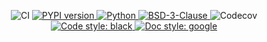 
[//]: # (<p align="center">)

[//]: # (   <a href="https://github.com/durandtibo/meteor/actions">)

[//]: # (      <img alt="CI" src="https://github.com/durandtibo/meteor/workflows/CI/badge.svg?event=push&branch=main">)

[//]: # (   </a>)

[//]: # (    <a href="https://pypi.org/project/gravitorch/">)

[//]: # (      <img alt="PYPI version" src="https://img.shields.io/pypi/v/gravitorch">)

[//]: # (    </a>)

[//]: # (   <a href="https://pypi.org/project/gravitorch/">)

[//]: # (      <img alt="Python" src="https://img.shields.io/pypi/pyversions/gravitorch.svg">)

[//]: # (   </a>)

[//]: # (   <a href="https://opensource.org/licenses/BSD-3-Clause">)

[//]: # (      <img alt="BSD-3-Clause" src="https://img.shields.io/pypi/l/gravitorch">)

[//]: # (   </a>)

[//]: # (   <a href="https://codecov.io/gh/durandtibo/meteor">)

[//]: # (      <img alt="Codecov" src="https://codecov.io/gh/durandtibo/meteor/branch/main/graph/badge.svg">)

[//]: # (   </a>)

[//]: # (   <a href="https://github.com/psf/black">)

[//]: # (     <img  alt="Code style: black" src="https://img.shields.io/badge/code%20style-black-000000.svg">)

[//]: # (   </a>)

[//]: # (   <a href="https://google.github.io/styleguide/pyguide.html#s3.8-comments-and-docstrings">)

[//]: # (     <img  alt="Doc style: google" src="https://img.shields.io/badge/%20style-google-3666d6.svg">)

[//]: # (   </a>)

[//]: # (   <br/>)

[//]: # (</p>)


<p align="center">
   <a>
      <img alt="CI" src="https://github.com/durandtibo/meteor/workflows/CI/badge.svg?event=push&branch=main">
   </a>
    <a href="https://pypi.org/project/gravitorch/">
      <img alt="PYPI version" src="https://img.shields.io/pypi/v/gravitorch">
    </a>
   <a href="https://pypi.org/project/gravitorch/">
      <img alt="Python" src="https://img.shields.io/pypi/pyversions/gravitorch.svg">
   </a>
   <a href="https://opensource.org/licenses/BSD-3-Clause">
      <img alt="BSD-3-Clause" src="https://img.shields.io/pypi/l/gravitorch">
   </a>
   <a>
      <img alt="Codecov" src="https://codecov.io/gh/durandtibo/meteor/branch/main/graph/badge.svg">
   </a>
   <a href="https://github.com/psf/black">
     <img  alt="Code style: black" src="https://img.shields.io/badge/code%20style-black-000000.svg">
   </a>
   <a href="https://google.github.io/styleguide/pyguide.html#s3.8-comments-and-docstrings">
     <img  alt="Doc style: google" src="https://img.shields.io/badge/%20style-google-3666d6.svg">
   </a>
   <br/>
</p>
